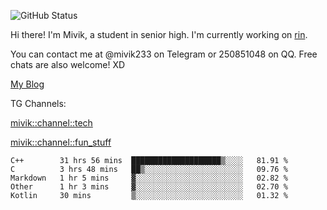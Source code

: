 ![GitHub Status](https://github-readme-stats.vercel.app/api?show_icons=true&username=Mivik)

Hi there! I'm Mivik, a student in senior high. I'm currently working on [rin](https://github.com/Mivik/rin).

You can contact me at @mivik233 on Telegram or 250851048 on QQ. Free chats are also welcome! XD

[My Blog](https://mivik.gitee.io)

TG Channels:

[mivik::channel::tech](https://t.me/mivik_channel_tech/)

[mivik::channel::fun_stuff](https://t.me/mivik_channel_fun_stuff/)

<!--START_SECTION:waka-->
```text
C++        31 hrs 56 mins  ████████████████████▒░░░░   81.91 % 
C          3 hrs 48 mins   ██▒░░░░░░░░░░░░░░░░░░░░░░   09.76 % 
Markdown   1 hr 5 mins     ▓░░░░░░░░░░░░░░░░░░░░░░░░   02.82 % 
Other      1 hr 3 mins     ▓░░░░░░░░░░░░░░░░░░░░░░░░   02.70 % 
Kotlin     30 mins         ▒░░░░░░░░░░░░░░░░░░░░░░░░   01.32 % 
```
<!--END_SECTION:waka-->
